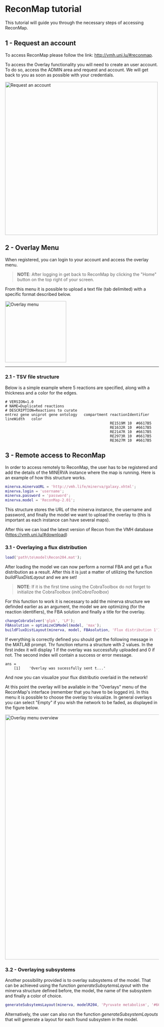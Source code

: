 
# ReconMap tutorial

This  tutorial will guide you through the necessary steps of accessing ReconMap.

## 1 - Request an account

To access ReconMap please follow the link: http://vmh.uni.lu/#reconmap.

To access the Overlay functionality you will need to create an user account. To do so, access the ADMIN area and request and account. We will  get back to you as soon as possible with your credentials.


<img src="http://vmh.uni.lu/resources/images/mapviewer/tutorial-1.png" width="500" alt="Request an account">

## 2 - Overlay Menu

When registered, you can login to your account and access the overlay menu.

> **NOTE**: After logging in get back to ReconMap by clicking the "Home" button on the top right of your screen.

From this menu it is possible to upload a text file (tab delimited) with a specific format described below.

<img src="http://vmh.uni.lu/resources/images/mapviewer/tutorial-2.PNG" width="200" alt="Overlay menu">

---
### 2.1 - TSV file structure

Below is a simple example where 5 reactions are specified, along with a thickness and a color for the edges.


```
# VERSION=1.0                                           						
# NAME=Duplicated reactions						
# DESCRIPTION=Reactions to curate						
entrez gene	uniprot	gene ontology	compartment	reactionIdentifier	lineWidth	color
                                                RE1519M	10	#6617B5
                                                RE1632R	10	#6617B5
                                                RE2147R	10	#6617B5
                                                RE2973R	10	#6617B5
                                                RE3627M	10	#6617B5
```

## 3 - Remote access to ReconMap

In order to access remotely to ReconMap, the user has to be registered and add the details of the MINERVA instance where the map is running. Here is an example of how this structure works.


```matlab
minerva.minervaURL = 'http://vmh.life/minerva/galaxy.xhtml';
minerva.login = 'username';
minerva.password = 'password';
minerva.model = 'ReconMap-2.01';
```

This structure stores the URL of the minerva instance, the username and password, and finally the model we want to upload the overlay to (this is important as each instance can have several maps).

After this we can load the latest version of Recon from the VMH database (https://vmh.uni.lu/#download)

### 3.1 - Overlaying a flux distribution


```matlab
load('path\to\model\Recon204.mat');
```

After loading the model we can now perform a normal FBA and get a flux distribution as a result. After this it is just a matter of utilizing the function *buildFluxDistLayout* and we are set!

> **NOTE**: If it is the first time using the CobraToolbox do not forget to initialize the CobraToolbox (*initCobraToolbox*)

For this function to work it is necessary to add the minerva structure we definded earlier as an argument, the model we are optimizing (for the reaction identifiers), the FBA solution and finally a title for the overlay.


```matlab
changeCobraSolver('glpk', 'LP');
FBAsolution = optimizeCbModel(model, 'max');
buildFluxDistLayout(minerva, model, FBAsolution, 'Flux distribution 1')
```

If everything is correctly defined you should get the following message in the MATLAB prompt. Thr function returns a structure with 2 values. In the first index it will display 1 if the overlay was successfully uploaded and 0 if not. The second index will contain a success or error message.

```
ans = 
    [1]    'Overlay was sucessfully sent t...'
```

And now you can visualize your flux distributio overlaid in the network!

At this point the overlay will be available in the "Overlays" menu of the ReconMap's interface (remember that you have to be logged in). In this menu it is possible to choose the overlay to visualize. In general overlays you can select "Empty" if you wish the network to be faded, as displayed in the figure below.

<img src="http://vmh.uni.lu/resources/images/mapviewer/tutorial-overlay.png" width="800" alt="Overlay menu overview">

### 3.2 - Overlaying subsystems

Another possibility provided is to overlay subsystems of the model. That can be achieved using the function *generateSubsytemsLayout* with the minerva structure defined before, the model, the name of the subsystem and finally a color of choice.


```matlab
generateSubsytemsLayout(minerva, modelR204, 'Pyruvate metabolism', '#6617B5');
```

Alternatively, the user can also run the function *generateSubsystemLayouts* that will generate a layout for each found subsystem in the model.
